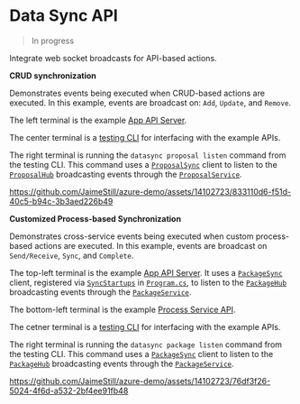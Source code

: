 # Data Sync API

> In progress

Integrate web socket broadcasts for API-based actions.

**CRUD synchronization**  

Demonstrates events being executed when CRUD-based actions are executed. In this example, events are broadcast on: `Add`, `Update`, and `Remove`.

The left terminal is the example [App API Server](./example/server/App/).

The center terminal is a [testing CLI](./example/client/cli/) for interfacing with the example APIs.

The right terminal is running the `datasync proposal listen` command from the testing CLI. This command uses a [`ProposalSync`](./example/Contracts/Proposal/ProposalSync.cs) client to listen to the [`ProposalHub`](./example/server/App/Hubs/ProposalHub.cs) broadcasting events through the [`ProposalService`](./example/server/App/Services/ProposalService.cs).

https://github.com/JaimeStill/azure-demo/assets/14102723/833110d6-f51d-40c5-b94c-3b3aed226b49

**Customized Process-based Synchronization**

Demonstrates cross-service events being executed when custom process-based actions are executed. In this example, events are broadcast on `Send/Receive`, `Sync`, and `Complete`.

The top-left terminal is the example [App API Server](./example/server/App/). It uses a [`PackageSync`](./example/Contracts/Process/PackageSync.cs) client, registered via [`SyncStartups`](./example/server/App/Sync/SyncStartups.cs) in [`Program.cs`](./example/server/App/Program.cs#L56), to listen to the [`PackageHub`](./example/server/Process/Hubs/PackageHub.cs) broadcasting events through the [`PackageService`](./example/server/Process/Services/PackageService.cs).

The bottom-left terminal is the example [Process Service API](./example/server/Process/).

The cetner terminal is a [testing CLI](./example/client/cli/) for interfacing with the example APIs.

The right terminal is running the `datasync package listen` command from the testing CLI. This command uses a [`PackageSync`](./example/Contracts/Process/PackageSync.cs) client to listen to the [`PackageHub`](./example/server/Process/Hubs/PackageHub.cs) broadcasting events through the [`PackageService`](./example/server/Process/Services/PackageService.cs).

https://github.com/JaimeStill/azure-demo/assets/14102723/76df3f26-5024-4f6d-a532-2bf4ee91fb48